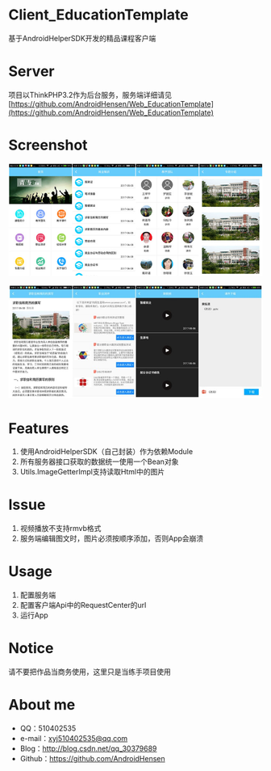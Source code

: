# Client_EducationTemplate
基于AndroidHelperSDK开发的精品课程客户端
# Server
项目以ThinkPHP3.2作为后台服务，服务端详细请见[https://github.com/AndroidHensen/Web_EducationTemplate](https://github.com/AndroidHensen/Web_EducationTemplate)

# Screenshot
![](https://github.com/AndroidHensen/Client_EducationTemplate/blob/master/perview/perview_1.jpg)

![](https://github.com/AndroidHensen/Client_EducationTemplate/blob/master/perview/perview_2.jpg)

# Features
1. 使用AndroidHelperSDK（自己封装）作为依赖Module
2. 所有服务器接口获取的数据统一使用一个Bean对象
3. Utils.ImageGetterImpl支持读取Html中的图片

# Issue
1. 视频播放不支持rmvb格式
2. 服务端编辑图文时，图片必须按顺序添加，否则App会崩溃

# Usage
1. 配置服务端
2. 配置客户端Api中的RequestCenter的url
3. 运行App

# Notice
请不要把作品当商务使用，这里只是当练手项目使用

# About me
* QQ：510402535
* e-mail：xyj510402535@qq.com
* Blog：http://blog.csdn.net/qq_30379689
* Github：https://github.com/AndroidHensen
